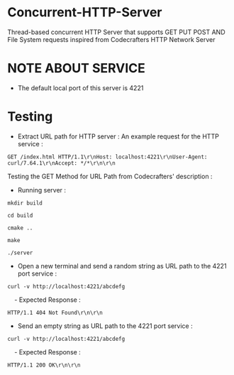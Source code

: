 # Concurrent-HTTP-Server
Thread-based concurrent HTTP Server that supports GET PUT POST AND File System requests inspired from Codecrafters 
HTTP Network Server 

# NOTE ABOUT SERVICE 

* The default local port of this server is 4221

# Testing

* Extract URL path for HTTP server :
  An example request for the HTTP service :
  
```
GET /index.html HTTP/1.1\r\nHost: localhost:4221\r\nUser-Agent: curl/7.64.1\r\nAccept: */*\r\n\r\n
```

Testing the GET Method for URL Path from Codecrafters' description : 

* Running server : 

```
mkdir build

cd build 

cmake ..

make 

./server

```


* Open a new terminal and send a random string as URL path to the 4221 port service : 

```
curl -v http://localhost:4221/abcdefg
```

&nbsp; &nbsp; - Expected Response :

```
HTTP/1.1 404 Not Found\r\n\r\n
```

* Send an empty string as URL path to the 4221 port service : 

```
curl -v http://localhost:4221/abcdefg
```

&nbsp; &nbsp; - Expected Response :

```
HTTP/1.1 200 OK\r\n\r\n
```


